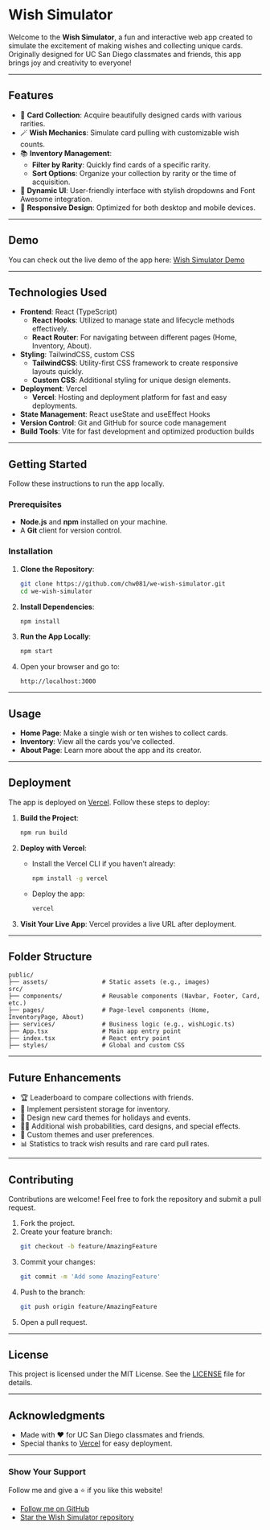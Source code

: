 # **Wish Simulator**

Welcome to the **Wish Simulator**, a fun and interactive web app created to simulate the excitement of making wishes and collecting unique cards. Originally designed for UC San Diego classmates and friends, this app brings joy and creativity to everyone!

---

## **Features**

- 🎴 **Card Collection**: Acquire beautifully designed cards with various rarities.
- 🪄 **Wish Mechanics**: Simulate card pulling with customizable wish counts.
- 📚 **Inventory Management**:
  - **Filter by Rarity**: Quickly find cards of a specific rarity.
  - **Sort Options**: Organize your collection by rarity or the time of acquisition.
- 🌈 **Dynamic UI**: User-friendly interface with stylish dropdowns and Font Awesome integration.
- 📱 **Responsive Design**: Optimized for both desktop and mobile devices.

---

## **Demo**

You can check out the live demo of the app here: [Wish Simulator Demo](https://we-wish-simulator.vercel.app)

---

## **Technologies Used**

- **Frontend**: React (TypeScript)
  - **React Hooks**: Utilized to manage state and lifecycle methods effectively.
  - **React Router**: For navigating between different pages (Home, Inventory, About).
- **Styling**: TailwindCSS, custom CSS
  - **TailwindCSS**: Utility-first CSS framework to create responsive layouts quickly.
  - **Custom CSS**: Additional styling for unique design elements.
- **Deployment**: Vercel
  - **Vercel**: Hosting and deployment platform for fast and easy deployments.
- **State Management**: React useState and useEffect Hooks
- **Version Control**: Git and GitHub for source code management
- **Build Tools**: Vite for fast development and optimized production builds

---

## **Getting Started**

Follow these instructions to run the app locally.

### **Prerequisites**
- **Node.js** and **npm** installed on your machine.
- A **Git** client for version control.

### **Installation**

1. **Clone the Repository**:
   ```bash
   git clone https://github.com/chw081/we-wish-simulator.git
   cd we-wish-simulator
   ```

2. **Install Dependencies**:
   ```bash
   npm install
   ```

3. **Run the App Locally**:
   ```bash
   npm start
   ```

4. Open your browser and go to:
   ```
   http://localhost:3000
   ```

---

## **Usage**

- **Home Page**: Make a single wish or ten wishes to collect cards.
- **Inventory**: View all the cards you’ve collected.
- **About Page**: Learn more about the app and its creator.

---

## **Deployment**

The app is deployed on [Vercel](https://vercel.com/). Follow these steps to deploy:

1. **Build the Project**:
   ```bash
   npm run build
   ```

2. **Deploy with Vercel**:
   - Install the Vercel CLI if you haven’t already:
     ```bash
     npm install -g vercel
     ```
   - Deploy the app:
     ```bash
     vercel
     ```

3. **Visit Your Live App**:
   Vercel provides a live URL after deployment.

---

## **Folder Structure**

```plaintext
public/
├── assets/               # Static assets (e.g., images)
src/
├── components/           # Reusable components (Navbar, Footer, Card, etc.)
├── pages/                # Page-level components (Home, InventoryPage, About)
├── services/             # Business logic (e.g., wishLogic.ts)
├── App.tsx               # Main app entry point
├── index.tsx             # React entry point
├── styles/               # Global and custom CSS
```

---

## **Future Enhancements**

- 🏆 Leaderboard to compare collections with friends.
- 🔄 Implement persistent storage for inventory.
- 🎨 Design new card themes for holidays and events.
- 🧙‍♀️ Additional wish probabilities, card designs, and special effects.
- 🎨 Custom themes and user preferences.
- 📊 Statistics to track wish results and rare card pull rates.

---

## **Contributing**

Contributions are welcome! Feel free to fork the repository and submit a pull request.

1. Fork the project.
2. Create your feature branch:
   ```bash
   git checkout -b feature/AmazingFeature
   ```
3. Commit your changes:
   ```bash
   git commit -m 'Add some AmazingFeature'
   ```
4. Push to the branch:
   ```bash
   git push origin feature/AmazingFeature
   ```
5. Open a pull request.

---

## **License**

This project is licensed under the MIT License. See the [LICENSE](LICENSE) file for details.

---

## **Acknowledgments**

- Made with ❤️ for UC San Diego classmates and friends.
- Special thanks to [Vercel](https://vercel.com/) for easy deployment.

---

### **Show Your Support**

Follow me and give a ⭐ if you like this website!

- [Follow me on GitHub](https://github.com/chw081)
- [Star the Wish Simulator repository](https://github.com/chw081/we-wish-simulator)
